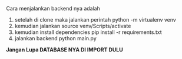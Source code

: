 Cara menjalankan backend nya adalah

1. setelah di clone maka jalankan perintah
   python -m virtualenv venv
2. kemudian jalankan
   source venv/Scripts/activate
3. kemudian install dependencies
   pip install -r requirements.txt
4. jalankan backend
   python main.py

**Jangan Lupa DATABASE NYA DI IMPORT DULU**
